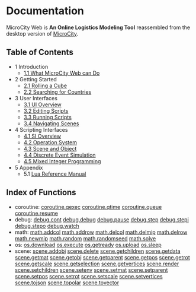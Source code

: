 # Documentation

MicroCity Web is **An Online Logistics Modeling Tool** reassembled from the desktop version of <a href="https://github.com/microcity/desktop" target="_blank">MicroCity</a>.

## Table of Contents
- 1 Introduction
  - [1.1 What MicroCity Web can Do](1.1_what_microcity_web_can_do.md)
- 2 Getting Started
  - [2.1 Rolling a Cube](2.1_rolling_a_cube.md)
  - [2.2 Searching for Countries](2.2_searching_for_countries.md)
- 3 User Interfaces
  - [3.1 UI Overview](3.1_ui_overview.md)
  - [3.2 Editing Scripts](3.2_editing_scripts.md)
  - [3.3 Running Scripts](3.3_running_scripts.md)
  - [3.4 Navigating Scenes](3.4_navigating_scenes.md)
- 4 Scripting Interfaces
  - [4.1 SI Overview](4.1_si_overview.md)
  - [4.2 Operation System](4.2_operation_system.md)
  - [4.3 Scene and Object](4.3_scene_and_object.md)
  - [4.4 Discrete Event Simulation](4.4_discrete_event_simulation.md)
  - [4.5 Mixed Integer Programming](4.5_mixed_integer_programming.md)
- 5 Appendix
  - 5.1 <a href="https://www.lua.org/manual/5.4/manual.html" target="_blank">Lua Reference Manual</a>

## Index of Functions
- coroutine:
[coroutine.qexec](4.4_discrete_event_simulation.md#coroutine.qexec)
[coroutine.qtime](4.4_discrete_event_simulation.md#coroutine.qtime)
[coroutine.queue](4.4_discrete_event_simulation.md#coroutine.queue)
[coroutine.resume](4.4_discrete_event_simulation.md#coroutine.resume)
- debug:
[debug.cont](4.2_operation_system.md#debug.cont)
[debug.debug](4.2_operation_system.md#debug.debug)
[debug.pause](4.2_operation_system.md#debug.pause)
[debug.step](4.2_operation_system.md#debug.step)
[debug.stepi](4.2_operation_system.md#debug.stepi)
[debug.stepo](4.2_operation_system.md#debug.stepo)
[debug.watch](4.2_operation_system.md#debug.watch)
- math:
[math.addcol](4.5_mixed_integer_programming.md#math.addcol)
[math.addrow](4.5_mixed_integer_programming.md#math.addrow)
[math.delcol](4.5_mixed_integer_programming.md#math.delcol)
[math.delmip](4.5_mixed_integer_programming.md#math.delmip)
[math.delrow](4.5_mixed_integer_programming.md#math.delrow)
[math.newmip](4.5_mixed_integer_programming.md#math.newmip)
[math.random](4.5_mixed_integer_programming.md#math.random)
[math.randomseed](4.5_mixed_integer_programming.md#math.randomseed)
[math.solve](4.5_mixed_integer_programming.md#math.solve)
- os:
[os.download](4.2_operation_system.md#os.download)
[os.execute](4.2_operation_system.md#os.execute)
[os.getready](4.2_operation_system.md#os.getready)
[os.upload](4.2_operation_system.md#os.upload)
[os.sleep](4.2_operation_system.md#os.sleep)
- scene:
[scene.addobj](4.3_scene_and_object.md#scene.addobj)
[scene.delete](4.3_scene_and_object.md#scene.delete)
[scene.getchildren](4.3_scene_and_object.md#scene.getchildren)
[scene.getdata](4.3_scene_and_object.md#scene.getdata)
[scene.getmat](4.3_scene_and_object.md#scene.getmat)
[scene.getobj](4.3_scene_and_object.md#scene.getobj)
[scene.getparent](4.3_scene_and_object.md#scene.getparent)
[scene.getpos](4.3_scene_and_object.md#scene.getpos)
[scene.getrot](4.3_scene_and_object.md#scene.getrot)
[scene.getscale](4.3_scene_and_object.md#scene.getscale)
[scene.getselection](4.3_scene_and_object.md#scene.getselection)
[scene.getvertices](4.3_scene_and_object.md#scene.getvertices)
[scene.render](4.3_scene_and_object.md#scene.render)
[scene.setchildren](4.3_scene_and_object.md#scene.setchildren)
[scene.setenv](4.3_scene_and_object.md#scene.setenv)
[scene.setmat](4.3_scene_and_object.md#scene.setmat)
[scene.setparent](4.3_scene_and_object.md#scene.setparent)
[scene.setpos](4.3_scene_and_object.md#scene.setpos)
[scene.setrot](4.3_scene_and_object.md#scene.setrot)
[scene.setscale](4.3_scene_and_object.md#scene.setscale)
[scene.setvertices](4.3_scene_and_object.md#scene.setvertices)
[scene.tojson](4.3_scene_and_object.md#scene.tojson)
[scene.topolar](4.3_scene_and_object.md#scene.topolar)
[scene.tovector](4.3_scene_and_object.md#scene.tovector)